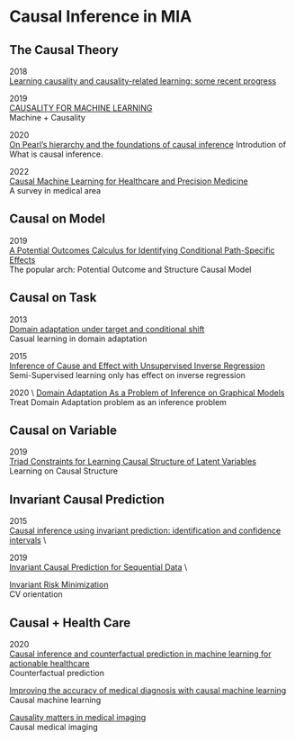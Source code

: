 # Causal Inference in MIA
## The Causal Theory
2018 \
[Learning causality and causality-related learning: some recent progress](https://academic.oup.com/nsr/article-pdf/5/1/26/31567604/nwx137.pdf)

2019 \
[CAUSALITY FOR MACHINE LEARNING](https://arxiv.org/pdf/1911.10500.pdf) \
Machine + Causality 

2020  \
[On Pearl’s hierarchy and the foundations of causal inference](https://causalai.net/r60.pdf)
Introdution of What is causal inference. 

2022 \
[Causal Machine Learning
for Healthcare and Precision Medicine](https://arxiv.org/pdf/2205.11402.pdf) \
A survey in medical area

## Causal on Model

2019 \
[A Potential Outcomes Calculus for Identifying
Conditional Path-Specific Effects](http://proceedings.mlr.press/v89/malinsky19b/malinsky19b.pdf) \
The popular arch: Potential Outcome and Structure Causal Model

## Causal on Task

2013 \
[Domain adaptation under target and conditional shift](http://proceedings.mlr.press/v28/zhang13d.pdf) \
Casual learning in domain adaptation

2015 \
[Inference of Cause and Effect
with Unsupervised Inverse Regression](http://proceedings.mlr.press/v38/sgouritsa15.pdf) \
Semi-Supervised learning only has effect on inverse regression

2020 \ 
[Domain Adaptation As a Problem of Inference on Graphical Models](https://proceedings.neurips.cc/paper/2020/file/3430095c577593aad3c39c701712bcfe-Paper.pdf) \
Treat Domain Adaptation problem as an inference problem



## Causal on Variable

2019 \
[Triad Constraints for Learning Causal Structure of
Latent Variables](https://proceedings.neurips.cc/paper/2019/file/8c66bb19847dd8c21413c5c8c9d68306-Paper.pdf) \
Learning on Causal Structure

## Invariant Causal Prediction

2015 \
[Causal inference using invariant prediction: identification and confidence intervals](https://arxiv.org/pdf/1501.01332.pdf) \

2019 \
[Invariant Causal Prediction for Sequential Data](https://arxiv.org/pdf/1706.08058.pdf) \

[Invariant Risk Minimization](https://arxiv.org/pdf/1907.02893.pdf) \
CV orientation

## Causal + Health Care

2020 \
[Causal inference and counterfactual prediction in machine learning for actionable healthcare](https://sci-hub.se/10.1038/s42256-020-0197-y) \
Counterfactual prediction


[Improving the accuracy of medical diagnosis
with causal machine learning](https://sci-hub.se/10.1038/s41467-020-17419-7) \
Causal machine learning


[Causality matters in medical imaging](https://arxiv.org/pdf/1912.08142.pdf) \
Causal medical imaging




